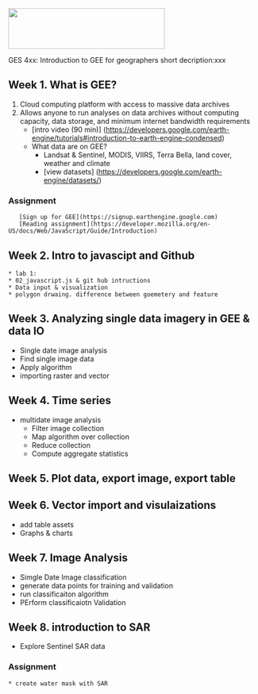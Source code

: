 <img src="https://www.umbc.edu/img/UMBC-color.svg" width="315" height="82">

GES 4xx: Introduction to GEE for geographers
short decription:xxx

## Week 1.	What is GEE?
  1. Cloud computing platform with access to massive data archives
  1. Allows anyone to run analyses on data archives without computing capacity, data storage, and minimum internet bandwidth requirements
      * [intro video (90 min)] (https://developers.google.com/earth-engine/tutorials#introduction-to-earth-engine-condensed)
      * What data are on GEE?  
        * Landsat & Sentinel, MODIS, VIIRS, Terra Bella, land cover, weather and climate
        * [view datasets] (https://developers.google.com/earth-engine/datasets/)
### Assignment
       [Sign up for GEE](https://signup.earthengine.google.com)
       [Reading assignment](https://developer.mozilla.org/en-US/docs/Web/JavaScript/Guide/Introduction)    
## Week 2.	Intro to javascipt and Github
    * lab 1: 
    * 02_javascript.js & git hub intructions
    * Data input & visualization
    * polygon drwaing. difference between goemetery and feature
## Week 3.	Analyzing single data imagery in GEE & data IO
  * Single date image analysis
   * Find single image data
   * Apply algorithm
   * importing raster and vector
## Week 4.	Time series
  * multidate image analysis
    * Filter image collection
    * Map algorithm over collection
    * Reduce collection
    * Compute aggregate statistics
## Week 5. Plot data, export image, export table
## Week 6. Vector import and visulaizations
  * add table assets
  * Graphs & charts
## Week 7.	Image Analysis
  * Simgle Date Image classification
  * generate data points for training and validation
  * run classificaiton algorithm
  * PErform classificaiotn Validation
## Week 8. introduction to SAR
  * Explore Sentinel SAR data
  ### Assignment 
    * create water mask with SAR
